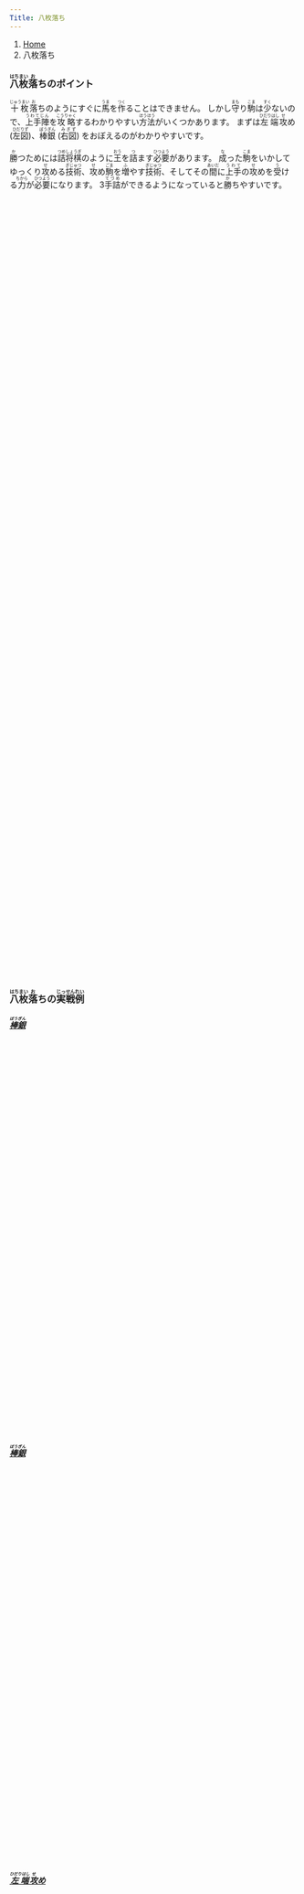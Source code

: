 ```yaml
---
Title: 八枚落ち
---
```

<nav aria-label="breadcrumb">
  <ol class="breadcrumb mb-3">
    <li class="breadcrumb-item"><a href="/shogi-beginners/">Home</a></li>
    <li class="breadcrumb-item active" aria-current="page">八枚落ち</li>
  </ol>
</nav>
<div class="row">
  <div class="col-lg-6">
    <h3><ruby>八枚<rt>はちまい</rt></ruby><ruby>落<rt>お</rt></ruby>ちのポイント</h3>
    <p><ruby>十枚<rt>じゅうまい</rt></ruby><ruby>落<rt>お</rt></ruby
      >ちのようにすぐに<ruby>馬<rt>うま</rt></ruby>を<ruby>作<rt>つく</rt></ruby>ることはできません。
      しかし<ruby>守<rt>まも</rt></ruby>り<ruby>駒<rt>こま</rt></ruby>は<ruby>少<rt>すく</rt></ruby
      >ないので、<ruby>上手陣<rt>うわてじん</rt></ruby>を<ruby>攻略<rt>こうりゃく</rt></ruby
      >するわかりやすい<ruby>方法<rt>ほうほう</rt></ruby>がいくつかあります。
      まずは<ruby>左端<rt>ひだりはし</rt></ruby><ruby>攻<rt>せ</rt></ruby
      >め (<ruby>左図<rt>ひだりず</rt></ruby>)、<ruby>棒銀<rt>ぼうぎん</rt></ruby
      > (<ruby>右図<rt>みぎず</rt></ruby>) をおぼえるのがわかりやすいです。</p>
    <p><ruby>勝<rt>か</rt></ruby>つためには<ruby>詰将棋<rt>つめしょうぎ</rt></ruby
      >のように<ruby>王<rt>おう</rt></ruby>を<ruby>詰<rt>つ</rt></ruby
      >ます<ruby>必要<rt>ひつよう</rt></ruby>があります。
      <ruby>成<rt>な</rt></ruby>った<ruby>駒<rt>こま</rt></ruby
      >をいかしてゆっくり<ruby>攻<rt>せ</rt></ruby>める<ruby>技術<rt>ぎじゅつ</rt></ruby
      >、<ruby>攻<rt>せ</rt></ruby>め<ruby>駒<rt>ごま</rt></ruby>を<ruby>増<rt>ふ</rt></ruby
      >やす<ruby>技術<rt>ぎじゅつ</rt></ruby>、そしてその<ruby>間<rt>あいだ</rt></ruby
      >に<ruby>上手<rt>うわて</rt></ruby>の<ruby>攻<rt>せ</rt></ruby
      >めを<ruby>受<rt>う</rt></ruby>ける<ruby>力<rt>ちから</rt></ruby
      >が<ruby>必要<rt>ひつよう</rt></ruby>になります。
      3<ruby>手詰<rt>てづめ</rt></ruby>ができるようになっていると<ruby>勝<rt>か</rt></ruby>ちやすいです。</p>
  </div>
  <div class="col">
    <div class="col p-1" tabindex="-1">
      <script id="summary2-kif" type="kif">
上手：上手
下手：下手
上手の持駒：なし
  ９ ８ ７ ６ ５ ４ ３ ２ １
+---------------------------+
| ・ ・ ・ ・ ・ ・ ・ ・ ・|一
| ・v金 ・ ・v玉 ・ ・v金 ・|二
|v歩v歩v歩 ・v歩v歩v歩v歩v歩|三
| 歩 ・ ・ ・ ・ ・ ・ ・ ・|四
| ・ ・ ・v歩 ・ ・ ・ ・ ・|五
| ・ ・ 歩 ・ 歩 ・ ・ ・ ・|六
| ・ 歩 ・ 歩 角 歩 歩 歩 歩|七
| ・ ・ ・ ・ ・ ・ ・ 飛 ・|八
| 香 桂 銀 金 玉 金 銀 桂 香|九
+---------------------------+
下手の持駒：なし
手数＝14  ▲９四歩  まで
      </script>
      <svg id="summary2" xmlns="http://www.w3.org/2000/svg" viewBox="0,0,400,540"></svg>
    </div>
  </div>
  <div class="col">
    <div class="col p-1" tabindex="-1">
      <script id="summary1-kif" type="kif">
上手：上手
下手：下手
上手の持駒：なし
  ９ ８ ７ ６ ５ ４ ３ ２ １
+---------------------------+
| ・ ・ ・ ・ ・ ・ ・ ・ ・|一
| ・ ・ ・ ・ ・ ・v金 ・ ・|二
|v歩v歩v金v玉v歩v歩v歩v歩v歩|三
| ・ ・v歩 ・ ・ ・ ・ 歩 ・|四
| ・ ・ ・v歩 ・ ・ 銀 ・ ・|五
| ・ ・ 歩 ・ ・ ・ ・ ・ ・|六
| 歩 歩 ・ 歩 歩 歩 歩 ・ 歩|七
| ・ 角 ・ ・ ・ ・ ・ 飛 ・|八
| 香 桂 銀 金 玉 金 ・ 桂 香|九
+---------------------------+
下手の持駒：なし
手数＝16  ▲２四歩  まで
      </script>
      <svg id="summary1" xmlns="http://www.w3.org/2000/svg" viewBox="0,0,400,540"></svg>
    </div>
  </div>
</div>
<div>
  <h3 class="pt-4"><ruby>八枚<rt>はちまい</rt></ruby><ruby>落<rt>お</rt></ruby>ちの<ruby>実戦例<rt>じっせんれい</rt></ruby></h3>
  <div class="row">
    <div class="col-md">
      <div class="row pb-3">
        <div class="col pb-3">
          <a href="/shogi-beginners/8mai/example1/">
            <h5><ruby>棒銀<rt>ぼうぎん</rt></ruby></h5>
            <script id="example1-kif" type="kif">
上手：上手
上手の持駒：なし
  ９ ８ ７ ６ ５ ４ ３ ２ １
+---------------------------+
| ・ ・ ・ ・ ・ ・ ・ ・ ・|一
| ・v金 ・ ・ ・ ・v金 ・ ・|二
|v歩v玉v歩v歩v歩v歩v歩v歩v歩|三
| ・v歩 ・ ・ ・ ・ ・ 歩 ・|四
| ・ ・ ・ ・ ・ ・ 銀 ・ ・|五
| ・ ・ 歩 ・ ・ ・ ・ ・ ・|六
| 歩 歩 ・ 歩 歩 歩 歩 ・ 歩|七
| ・ 角 ・ ・ ・ ・ ・ 飛 ・|八
| 香 桂 銀 金 玉 金 ・ 桂 香|九
+---------------------------+
下手：下手
下手の持駒：なし
手数＝16  ▲２四歩  まで
            </script>
            <svg id="example1" xmlns="http://www.w3.org/2000/svg" viewBox="0,0,400,540"></svg>
          </a>
	</div>
        <div class="col pb-3">
          <a href="/shogi-beginners/8mai/example2/">
            <h5><ruby>棒銀<rt>ぼうぎん</rt></ruby></h5>
            <script id="example2-kif" type="kif">
上手：上手
上手の持駒：なし
  ９ ８ ７ ６ ５ ４ ３ ２ １
+---------------------------+
| ・ ・ ・ ・ ・ ・ ・ ・ ・|一
| ・ ・ ・ ・ ・ ・v金v玉 ・|二
|v歩v歩v歩v金v歩v歩v歩v歩v歩|三
| ・ ・ ・ ・ ・ ・ ・ ・ ・|四
| ・ ・ ・v歩 ・ ・ 銀 歩 ・|五
| ・ ・ 歩 ・ ・ ・ ・ ・ ・|六
| 歩 歩 ・ 歩 歩 歩 歩 ・ 歩|七
| ・ 角 ・ ・ ・ ・ ・ 飛 ・|八
| 香 桂 銀 金 玉 金 ・ 桂 香|九
+---------------------------+
下手：下手
下手の持駒：なし
手数＝15  △２二玉  まで
            </script>
            <svg id="example2" xmlns="http://www.w3.org/2000/svg" viewBox="0,0,400,540"></svg>
          </a>
        </div>
      </div>
    </div>
    <div class="col-sm">
      <div class="row pb-3">
        <div class="col pb-3">
          <a href="/shogi-beginners/8mai/example3/">
            <h5><ruby>左端<rt>ひだりはし</rt></ruby><ruby>攻<rt>せ</rt></ruby>め</h5>
            <script id="example3-kif" type="kif">
上手：上手
上手の持駒：歩　
  ９ ８ ７ ６ ５ ４ ３ ２ １
+---------------------------+
| ・ ・ ・ ・ ・ ・ ・ ・ ・|一
| ・ ・v金 ・ ・v玉 ・v金 ・|二
| ・v歩v歩 ・v歩v歩v歩v歩v歩|三
| 香 ・ ・ ・ ・ ・ ・ ・ ・|四
| ・ ・ ・v歩 ・ ・ ・ ・ ・|五
| ・ ・ 歩 ・ 歩 ・ ・ ・ ・|六
| ・ 歩 ・ 歩 角 歩 歩 歩 歩|七
| 飛 ・ ・ ・ ・ ・ ・ ・ ・|八
| ・ 桂 銀 金 玉 金 銀 桂 香|九
+---------------------------+
下手：下手
下手の持駒：歩　
手数＝18  ▲９八飛  まで
            </script>
            <svg id="example3" xmlns="http://www.w3.org/2000/svg" viewBox="0,0,400,540"></svg>
          </a>
        </div>
        <div class="col pb-3">
          <a href="/shogi-beginners/8mai/example4/">
            <h5><ruby>左端<rt>ひだりはし</rt></ruby><ruby>攻<rt>せ</rt></ruby>め</h5>
            <script id="example4-kif" type="kif">
上手：上手
上手の持駒：なし
  ９ ８ ７ ６ ５ ４ ３ ２ １
+---------------------------+
| ・ ・ ・ ・ ・ ・ ・ ・ ・|一
| ・ ・ ・ ・ ・v玉v金 ・ ・|二
| ・v金v歩v歩v歩v歩v歩v歩v歩|三
|v歩 ・ ・ ・ ・ ・ ・ ・ ・|四
| ・ 歩 ・ ・ ・ ・ ・ ・ ・|五
| ・ ・ 歩 角 ・ ・ ・ ・ ・|六
| 歩 ・ ・ 歩 歩 歩 歩 歩 歩|七
| ・ ・ ・ ・ ・ ・ ・ 飛 ・|八
| 香 桂 銀 金 玉 金 銀 桂 香|九
+---------------------------+
下手：下手
下手の持駒：歩　
手数＝12  ▲８五歩  まで
            </script>
            <svg id="example4" xmlns="http://www.w3.org/2000/svg" viewBox="0,0,400,540"></svg>
          </a>
        </div>
      </div>
    </div>
  </div>
  <div class="row">
    <div class="col-sm">
      <div class="row">
        <div class="col pb-3">
          <a href="/shogi-beginners/8mai/example5/">
            <h5><ruby>右端<rt>みぎはし</rt></ruby><ruby>攻<rt>せ</rt></ruby>め</h5>
            <script id="example5-kif" type="kif">
上手：上手
上手の持駒：なし
  ９ ８ ７ ６ ５ ４ ３ ２ １
+---------------------------+
| ・ ・ ・ ・ ・ ・ ・ ・ ・|一
| ・ ・v金 ・ ・v玉 ・ ・ ・|二
|v歩v歩v歩v歩v歩v歩v歩v金v歩|三
| ・ ・ ・ ・ ・ ・ ・v歩 ・|四
| ・ ・ ・ ・ ・ ・ ・ ・ 歩|五
| ・ ・ 歩 ・ ・ ・ ・ ・ ・|六
| 歩 歩 ・ 歩 歩 歩 歩 歩 香|七
| ・ 角 ・ ・ ・ ・ ・ ・ 飛|八
| 香 桂 銀 金 玉 金 銀 桂 ・|九
+---------------------------+
下手：下手
下手の持駒：なし
手数＝10  ▲１八飛  まで
            </script>
            <svg id="example5" xmlns="http://www.w3.org/2000/svg" viewBox="0,0,400,540"></svg>
          </a>
	</div>
        <div class="col pb-3">
          <a href="/shogi-beginners/8mai/example6/">
            <h5><ruby>空中<rt>くうちゅう</rt></ruby><ruby>戦<rt>せん</rt></ruby></h5>
            <script id="example6-kif" type="kif">
上手：上手
上手の持駒：なし
  ９ ８ ７ ６ ５ ４ ３ ２ １
+---------------------------+
| ・ ・ ・ ・ ・ ・ ・ ・ ・|一
| ・v金 ・ ・v玉 ・v金 ・ ・|二
|v歩v歩v歩 ・v歩v歩v歩v歩v歩|三
| ・ ・ ・v歩 ・ ・ ・ 歩 ・|四
| ・ ・ ・ ・ ・ ・ ・ ・ ・|五
| ・ ・ 歩 角 ・ ・ ・ ・ ・|六
| 歩 歩 ・ 歩 歩 歩 歩 ・ 歩|七
| ・ ・ ・ ・ ・ ・ ・ 飛 ・|八
| 香 桂 銀 金 玉 金 銀 桂 香|九
+---------------------------+
下手：下手
下手の持駒：なし
手数＝10  ▲２四歩  まで
            </script>
            <svg id="example6" xmlns="http://www.w3.org/2000/svg" viewBox="0,0,400,540"></svg>
          </a>
        </div>
      </div>
    </div>
    <div class="col-md">
      <div class="row">
        <div class="col pb-3">
          <a href="/shogi-beginners/8mai/example7/">
            <h5><ruby>左右<rt>さゆう</rt></ruby><ruby>攻<rt>せ</rt></ruby>め</h5>
            <script id="example7-kif" type="kif">
上手：上手
上手の持駒：なし
  ９ ８ ７ ６ ５ ４ ３ ２ １
+---------------------------+
| ・ ・ ・ ・ ・ ・ ・ ・ ・|一
| ・ ・ ・ ・ ・v玉v金 ・ ・|二
|v歩v金v歩v歩v歩v歩v歩v歩v歩|三
| ・ ・ ・ ・ ・ ・ ・ ・ ・|四
| ・ ・ ・ ・ ・ ・ ・ ・ ・|五
| ・ ・ 歩 角 ・ ・ ・ 歩 ・|六
| 歩 歩 ・ 歩 歩 歩 歩 ・ 歩|七
| ・ ・ ・ ・ ・ ・ ・ 飛 ・|八
| 香 桂 銀 金 玉 金 銀 桂 香|九
+---------------------------+
下手：下手
下手の持駒：歩　
手数＝10  ▲２六歩  まで
            </script>
            <svg id="example7" xmlns="http://www.w3.org/2000/svg" viewBox="0,0,400,540"></svg>
          </a>
        </div>
        <div class="col m-auto pb-3">
          <img class="img-fluid" src="/shogi-beginners/img/cat73.png">
        </div>
      </div>
    </div>
  </div>
</div>
<div class="pt-4">
  <h3><ruby>詰将棋<rt>つめしょうぎ</rt></ruby>のおすすめ<ruby>書籍<rt>しょせき</rt></ruby></h3>
  <p>3<ruby>手詰<rt>てづめ</rt></ruby>の<ruby>練習<rt>れんしゅう</rt></ruby>をおすすめします。
    1<ruby>手詰<rt>てづめ</rt></ruby>は<ruby>解<rt>と</rt></ruby
    >けるのに3<ruby>手詰<rt>てづめ</rt></ruby>が<ruby>解<rt>と</rt></ruby
    >けなくなる<ruby>子<rt>こ</rt></ruby>は、
    <a target="_blank" href="https://www.amazon.co.jp/gp/product/4839971382/ref=as_li_tl?ie=UTF8&camp=247&creative=1211&creativeASIN=4839971382&linkCode=as2&tag=manbossocialt-22&linkId=4d574f3bcb2aad3a4422743fe932c5eb">2手詰  ~相手の手を読む新感覚トレーニング~ (マイナビ将棋文庫)</a><img src="//ir-jp.amazon-adsystem.com/e/ir?t=manbossocialt-22&l=am2&o=9&a=4839971382" width="1" height="1" border="0" alt="" style="border:none !important; margin:0px !important;" />
    を<ruby>使<rt>つか</rt></ruby>った<ruby>練習<rt>れんしゅう</rt></ruby>をおすすめします。</p>
  <div class="text-center pt-3">
    <iframe loading="lazy" style="width:120px;height:240px;" marginwidth="0" marginheight="0" scrolling="no" frameborder="0" src="https://rcm-fe.amazon-adsystem.com/e/cm?ref=qf_sp_asin_til&t=manbossocialt-22&m=amazon&o=9&p=8&l=as1&IS1=1&detail=1&asins=4839971382&linkId=8cb544aaa21b185260e5fe8432359977&bc1=ffffff&amp;lt1=_top&fc1=333333&lc1=0066c0&bg1=ffffff&f=ifr"></iframe>
    <iframe loading="lazy" style="width:120px;height:240px;" marginwidth="0" marginheight="0" scrolling="no" frameborder="0" src="https://rcm-fe.amazon-adsystem.com/e/cm?ref=qf_sp_asin_til&t=manbossocialt-22&m=amazon&o=9&p=8&l=as1&IS1=1&detail=1&asins=4861370329&linkId=6bae5edf8fa339f4999b0324e530832b&bc1=ffffff&amp;lt1=_top&fc1=333333&lc1=0066c0&bg1=ffffff&f=ifr"></iframe>
    <iframe loading="lazy" style="width:120px;height:240px;" marginwidth="0" marginheight="0" scrolling="no" frameborder="0" src="https://rcm-fe.amazon-adsystem.com/e/cm?ref=qf_sp_asin_til&t=manbossocialt-22&m=amazon&o=9&p=8&l=as1&IS1=1&detail=1&asins=486137040X&linkId=b97644d49df161cd67c8d9c4724946a9&bc1=ffffff&amp;lt1=_top&fc1=333333&lc1=0066c0&bg1=ffffff&f=ifr"></iframe>
    <iframe loading="lazy" style="width:120px;height:240px;" marginwidth="0" marginheight="0" scrolling="no" frameborder="0" src="https://rcm-fe.amazon-adsystem.com/e/cm?ref=qf_sp_asin_til&t=manbossocialt-22&m=amazon&o=9&p=8&l=as1&IS1=1&detail=1&asins=B0197NZU82&linkId=309eee088191308d4ff50d44e3a46824&bc1=ffffff&amp;lt1=_top&fc1=333333&lc1=0066c0&bg1=ffffff&f=ifr"></iframe>
  </div>
</div>
<script src="/shogi-beginners/kifu-viewer.js"></script>
{{< script >}}
  ['summary1', 'summary2', 'example1', 'example2', 'example3', 'example4',
   'example5', 'example6', 'example7'].forEach(id => {
    new KifuViewer(document.getElementById(id), { buttons: 'none' })
      .loadString(document.getElementById(id + '-kif').textContent);
  });
{{< /script >}}

